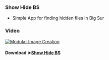 ### Show Hide BS
- Simple App for finding hidden files in Big Sur

### Video

[![Modular Image Creation](https://i87.servimg.com/u/f87/17/99/48/98/68747410.png)](https://youtu.be/VjPbmkeFC0w)

#### Download ➤[Show Hide BS](https://github.com/chris1111/Show-Hide-BS/releases/tag/V1)
